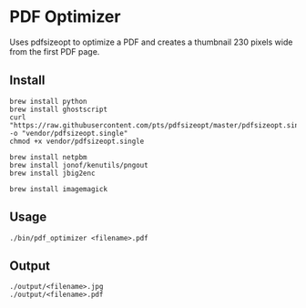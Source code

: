 # PDF Optimizer

Uses pdfsizeopt to optimize a PDF and creates a thumbnail 230 pixels wide from the first PDF page.

## Install

    brew install python
    brew install ghostscript
    curl "https://raw.githubusercontent.com/pts/pdfsizeopt/master/pdfsizeopt.single" -o "vendor/pdfsizeopt.single"
    chmod +x vendor/pdfsizeopt.single

    brew install netpbm
    brew install jonof/kenutils/pngout
    brew install jbig2enc

    brew install imagemagick

## Usage

    ./bin/pdf_optimizer <filename>.pdf

## Output

    ./output/<filename>.jpg
    ./output/<filename>.pdf